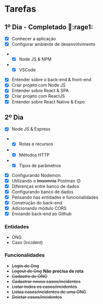 # Tarefas

## 1º Dia - **Completado :muscle::rage1:**
- [x] Conhecer a aplicação
- [x] Configurar ambiente de desenvolvimento
- - [x] Node JS & NPM
- - [x] VSCode
- [x] Entender sobre o back-end & front-end
- [x] Criar projeto com Node JS
- [x] Entender sobre React & SPA
- [x] Criar projeto com ReactJS
- [x] Entender sobre React Native & Expo

## 2º Dia
- [x] Node JS & Express
- - [x] Rotas e recursos
- - [x] Métodos HTTP
- - [x] Tipos de parâmetros
- [x] Configurando Nodemon
- [x] Utilizando o ~~Imsomnia~~ Postman :blush:
- [x] Diferenças entre banco de dados
- [x] Configurando banco de dados
- [x] Pensando nas entidades e funcionalidades
- [x] Construção do back-end
- [x] Adicionando módulo CORS
- [x] Enviando back-end ao Github

### Entidades
- ONG
- Caso (Incident)

### Funcionalidades
- ~~Login de Ong~~
- ~~Logout de Ong~~ **Não precisa de rota**
- ~~Cadastro de ONG~~
- ~~Cadastrar novos casos/incidentes~~
- ~~Listar todos os casos/incidentes~~
- ~~Listas casos/incidentes de uma ONG~~
- ~~Deletar casos/incidentes~~